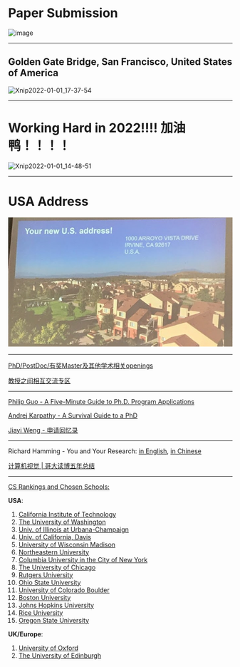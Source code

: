 # Paper Submission

![image](https://user-images.githubusercontent.com/31528604/148673263-528686ec-c16d-4f03-9766-1b9fbdb7ae86.png)

---

## Golden Gate Bridge, San Francisco, United States of America

![Xnip2022-01-01_17-37-54](https://user-images.githubusercontent.com/31528604/147847921-33cfc480-211b-46b6-98c1-af62bd212f54.jpg)

---

# Working Hard in 2022!!!! 加油鸭！！！！

![Xnip2022-01-01_14-48-51](https://user-images.githubusercontent.com/31528604/147847857-de3fb33b-f23a-411f-94a6-b1d1c6bf24e6.jpg)

---

# USA Address 

<p align="center">
  <img src='USA_Address.JPG'>
</p>

---

[PhD/PostDoc/有奖Master及其他学术相关openings](https://www.1point3acres.com/bbs/forum-173-1.html)

[教授之间相互交流专区](https://www.1point3acres.com/bbs/forum.php?mod=forumdisplay&fid=328)

---

[Philip Guo - A Five-Minute Guide to Ph.D. Program Applications](https://pg.ucsd.edu/PhD-application-tips.htm)

[Andrej Karpathy - A Survival Guide to a PhD](http://karpathy.github.io/2016/09/07/phd/)

[Jiayi Weng - 申请回忆录](https://trinkle23897.github.io/posts/application)

---

Richard Hamming - You and Your Research: [in English](http://www.cs.virginia.edu/~robins/YouAndYourResearch.html), [in Chinese](http://www.yidianzixun.com/article/0LZ4zQZV)

[计算机视觉 | 哥大读博五年总结](https://zhuanlan.zhihu.com/p/338193330)

---

[CS Rankings and Chosen Schools: ](http://csrankings.org/#/index?all&us)

**USA**:
1. [California Institute of Technology](https://gradoffice.caltech.edu/admissions/checklist)
2. [The University of Washington](https://grad.uw.edu/admission/understanding-the-application-process/international-applicant-information/english-proficiency-tests/)
3. [Univ. of Illinois at Urbana-Champaign](https://grad.illinois.edu/admissions/instructions/04c)
4. [Univ. of California, Davis](https://grad.ucdavis.edu/applying-uc-davis)
5. [University of Wisconsin Madison](https://grad.wisc.edu/apply/requirements/)
6. [Northeastern University](https://coe.northeastern.edu/academics-experiential-learning/graduate-school-of-engineering/graduate-admissions/)
7. [Columbia University in the City of New York](https://www.gradengineering.columbia.edu/faq/standardized-test-scores)
8. [The University of Chicago](https://grad.uchicago.edu/admissions/apply/english-language-requirements/)
9. [Rutgers University](https://grad.rutgers.edu/admissions/international-students)
10. [Ohio State University](http://gpadmissions.osu.edu/intl/additional-requirements-to-apply.html)
11. [University of Colorado Boulder](https://www.colorado.edu/graduateschool/admissions/prepare-apply/international-students/english-proficiency-requirements)
12. [Boston University](https://www.bu.edu/eng/prospective-graduate/apply/international-students/)
13. [Johns Hopkins University](https://engineering.jhu.edu/admissions/graduate-admissions/full-time-programs/how-to-apply/international-students/)
14. [Rice University](https://graduate.rice.edu/admissions/application-faq)
15. [Oregon State University](https://gradschool.oregonstate.edu/admissions/international)

**UK/Europe**:
1. [University of Oxford](https://www.ox.ac.uk/admissions/graduate/applying-to-oxford/application-guide/qualifications-languages-funding#content-tab--4)
2. [The University of Edinburgh](https://www.ed.ac.uk/studying/postgraduate/applying/your-application/entry-requirements/english-requirements/approved-universities)
